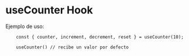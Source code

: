 # useCounter Hook


Ejemplo de uso:
```
    const { counter, increment, decrement, reset } = useCounter(10);
    
    useCounter() // recibe un valor por defecto
```
